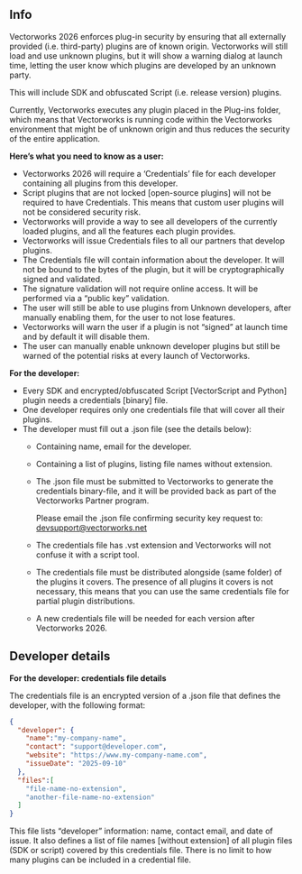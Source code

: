 ## Info

Vectorworks 2026 enforces plug-in security by ensuring that all externally provided (i.e. third-party) plugins are of known origin. Vectorworks will still load and use unknown plugins, but it will show a warning dialog at launch time, letting the user know which plugins are developed by an unknown party.

This will include SDK and obfuscated Script (i.e. release version) plugins.

Currently, Vectorworks executes any plugin placed in the Plug-ins folder, which means that Vectorworks is running code within the Vectorworks environment that might be of unknown origin and thus reduces the security of the entire application.

__Here’s what you need to know as a user:__
* Vectorworks 2026 will require a ‘Credentials’ file for each developer containing all plugins from this developer.
* Script plugins that are not locked \[open-source plugins] will not be required to have Credentials. This means that custom user plugins will not be considered security risk.
* Vectorworks will provide a way to see all developers of the currently loaded plugins, and all the features each plugin provides.
* Vectorworks will issue Credentials files to all our partners that develop plugins.
* The Credentials file will contain information about the developer. It will not be bound to the bytes of the plugin, but it will be cryptographically signed and validated.
* The signature validation will not require online access. It will be performed via a “public key” validation.
* The user will still be able to use plugins from Unknown developers, after manually enabling them, for the user to not lose features.
* Vectorworks will warn the user if a plugin is not “signed” at launch time and by default it will disable them.
* The user can manually enable unknown developer plugins but still be warned of the potential risks at every launch of Vectorworks.

__For the developer:__
* Every SDK and encrypted/obfuscated Script \[VectorScript and Python] plugin needs a credentials \[binary] file.
* One developer requires only one credentials file that will cover all their plugins.
* The developer must fill out a .json file (see the details below):
  * Containing name, email for the developer.
  * Containing a list of plugins, listing file names without extension.
  * The .json file must be submitted to Vectorworks to generate the credentials binary-file, and it will be provided back as part of the Vectorworks Partner program.

    Please email the .json file confirming security key request to: [devsupport@vectorworks.net](mailto:devsupport@vectorworks.net)

  * The credentials file has .vst extension and Vectorworks will not confuse it with a script tool.
  * The credentials file must be distributed alongside (same folder) of the plugins it covers. The presence of all plugins it covers is not necessary, this  means that you can use the same credentials file for partial plugin distributions.
  * A new credentials file will be needed for each version after Vectorworks 2026.


## Developer details

__For the developer: credentials file details__

The credentials file is an encrypted version of a .json file that defines the developer, 
with the following format:
```json
{
  "developer": {
    "name":"my-company-name",
    "contact": "support@developer.com",
    "website": "https://www.my-company-name.com",
    "issueDate": "2025-09-10"
  },
  "files":[
    "file-name-no-extension",
    "another-file-name-no-extension"
  ]
}
```

This file lists “developer” information: name, contact email, and date of issue. It also defines a list of file names \[without extension] of all plugin files (SDK or script) covered by this credentials file. There is no limit to how many plugins can be included in a credential file.

